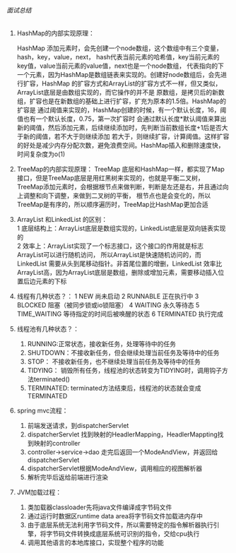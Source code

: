 ###### 面试总结
1. HashMap的内部实现原理：  

   HashMap 添加元素时，会先创建一个node数组，这个数组中有三个变量，hash，key，value，next，
hash代表当前元素的哈希值，key当前元素的key值，value当前元素的value值，next也是一个node数组，
代表指向的下一个元素，因为HashMap是数组链表来实现的。创建好node数组后，会先进行扩容，HashMap
的扩容方式和ArrayList的扩容方式不一样，但又类似，ArrayList底层是由数组实现的，而它操作的并不是
原数组，是拷贝后的新数组，扩容也是在新数组的基础上进行扩容，扩充为原本的1.5倍。HashMap的扩容是
通过阈值来实现的，HashMap创建的时候，有一个默认长度，16，阈值也有一个默认长度，0.75，第一次扩容时
会通过默认长度*默认阈值来算出新的阈值，然后添加元素，后续继续添加时，先判断当前数组长度+1后是否大于新的阈值，若不大于则继续添加
若大于，则继续扩容，计算阈值。这样扩容的好处是减少内存分配次数，避免浪费空间。HashMap插入和删除速度快，时间复杂度为o(1)

2. TreeMap的内部实现原理：
    TreeMap 底层和HashMap一样，都实现了Map接口，但是TreeMap底层是用红黑树来实现的，也就是平衡二叉树，
TreeMap添加元素时，会根据根节点来做判断，判断是左还是右，并且通过向上调整和向下调整，来做到二叉树的平衡，
根节点也是会变化的，所以TreeMap是有序的，所以顺序遍历时，TreeMap比HashMap更加合适

3. ArrayList 和LinkedList 的区别：   
    1 底层结构上：ArrayList底层是数组实现的，LinkedList底层是双向链表实现的  
    2 效率上：ArrayList实现了一个标志接口，这个接口的作用就是标志ArrayList可以进行随机访问，
    所以ArrayList是快速随机访问的，而LinkedList 需要从头到尾移动指针。非首尾位置的增删，LinkedList
    效率比ArrayList高，因为ArrayList底层是数组，删除或增加元素，需要移动插入位置后边元素的下标

4. 线程有几种状态？：
    1 NEW 尚未启动
    2 RUNNABLE 正在执行中
    3 BLOCKED 阻塞（被同步锁或io锁阻塞）
    4 WAITING 永久等待态
    5 TIME_WAITING 等待指定的时间后被唤醒的状态
    6 TERMINATED 执行完成

5. 线程池有几种状态？：
    1. RUNNING:正常状态，接收新任务，处理等待中的任务
    2. SHUTDOWN：不接收新任务，但会继续处理当前任务及等待中的任务
    3. STOP： 不接收新任务，也不继续处理当前任务及等待中的任务
    4. TIDYING： 销毁所有任务，线程池的状态转变为TIDYING时，调用钩子方法terminated()
    5. TERMINATED: terminated方法结束后，线程池的状态就会变成TERMINATED

6. spring mvc流程：
    1. 前端发送请求，到dispatcherServlet
    2. dispatcherServlet 找到映射的HeadlerMapping，HeadlerMappting找到映射的controller
    3. controller->service->dao 走完后返回一个ModeAndView，并返回给dispatcherServlet
    4. dispatcherServlet根据ModeAndView，调用相应的视图解析器
    5. 解析完毕后返给前端进行渲染
    
7. JVM加载过程：
    1. 类加载器classloader先将java文件编译成字节码文件
    2. 通过运行时数据区runtime data area将字节码文件加载进内存中
    3. 由于底层系统无法利用字节码文件，所以需要特定的指令解析器执行引擎，将字节码文件转换成底层系统可识别的指令，交给cpu执行
    4. 调用其他语言的本地库接口，实现整个程序的功能
    
      